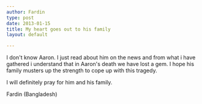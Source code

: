 ```yaml
---
author: Fardin
type: post
date: 2013-01-15
title: My heart goes out to his family
layout: default

---
```


I don't know Aaron. I just read about him on the news and from what i have gathered i understand that in Aaron's death we have lost a gem. I hope his family musters up the strength to cope up with this tragedy.

I will definitely pray for him and his family.

Fardin (Bangladesh)
